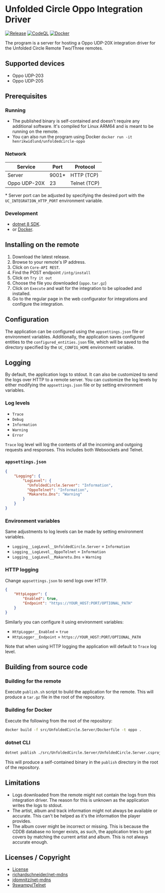# Unfolded Circle Oppo Integration Driver

[![Release](https://img.shields.io/github/actions/workflow/status/henrikwidlund/unfoldedcircle-oppo/github-release.yml?label=Release&logo=github)](https://github.com/henrikwidlund/unfoldedcircle-oppo/actions/workflows/github-release.yml)
[![CodeQL](https://img.shields.io/github/actions/workflow/status/henrikwidlund/unfoldedcircle-oppo/codeql-analysis.yml?branch=main&label=CodeQL&logo=github)](https://github.com/henrikwidlund/unfoldedcircle-oppo/actions/workflows/codeql-analysis.yml)
[![Docker](https://img.shields.io/github/actions/workflow/status/henrikwidlund/unfoldedcircle-oppo/docker.yml?label=Docker&logo=docker)](https://github.com/henrikwidlund/unfoldedcircle-oppo/actions/workflows/docker.yml)

The program is a server for hosting a Oppo UDP-20X integration driver for the Unfolded Circle Remote Two/Three remotes.

## Supported devices

- Oppo UDP-203
- Oppo UDP-205

## Prerequisites

### Running

- The published binary is self-contained and doesn't require any additional software. It's compiled for Linux ARM64 and is meant to be running on the remote.
- You can also run the program using Docker `docker run -it henrikwidlund/unfoldedcircle-oppo`

### Network

| Service      | Port  | Protocol     |
|--------------|-------|--------------|
| Server       | 9001* | HTTP (TCP)   |
| Oppo UDP-20X | 23    | Telnet (TCP) |

\* Server port can be adjusted by specifying the desired port with the `UC_INTEGRATION_HTTP_PORT` environment variable.

### Development

- [dotnet 8 SDK](https://dotnet.microsoft.com/download/dotnet/8.0).
- or [Docker](https://www.docker.com/get-started).

## Installing on the remote

1. Download the latest release.
2. Browse to your remote's IP address.
3. Click on `Core-API REST`. 
4. Find the POST endpoint `/intg/install`
5. Click on `Try it out`
6. Choose the file you downloaded (`oppo.tar.gz`)
7. Click on `Execute` and wait for the integration to be uploaded and installed. 
8. Go to the regular page in the web configurator for integrations and configure the integration.

## Configuration

The application can be configured using the `appsettings.json` file or environment variables.
Additionally, the application saves configured entities to the `configured_entities.json` file, which will be saved to the directory specified by the `UC_CONFIG_HOME` environment variable.

## Logging

By default, the application logs to stdout. It can also be customized to send the logs over HTTP to a remote server. 
You can customize the log levels by either modifying the `appsettings.json` file or by setting environment variables.

### Log levels
- `Trace`
- `Debug`
- `Information`
- `Warning`
- `Error`

`Trace` log level will log the contents of all the incoming and outgoing requests and responses. This includes both Websockets and Telnet. 

### `appsettings.json`

```json
{
    "Logging": {
        "LogLevel": {
          "UnfoldedCircle.Server": "Information",
          "OppoTelnet": "Information",
          "Makaretu.Dns": "Warning"
        }
    }
}
```

### Environment variables

Same adjustments to log levels can be made by setting environment variables.
- `Logging__LogLevel__UnfoldedCircle.Server` = `Information`
- `Logging__LogLevel__OppoTelnet` = `Information`
- `Logging__LogLevel__Makaretu.Dns` = `Warning`


### HTTP logging

Change `appsettings.json` to send logs over HTTP.

```json
{
    "HttpLogger": {
        "Enabled": true,
        "Endpoint": "https://YOUR_HOST:PORT/OPTIONAL_PATH"
    }
}
```

Similarly you can configure it using environment variables:
- `HttpLogger__Enabled` = `true`
- `HttpLogger__Endpoint` = `https://YOUR_HOST:PORT/OPTIONAL_PATH`

Note that when using HTTP logging the application will default to `Trace` log level.

## Building from source code

### Building for the remote

Execute `publish.sh` script to build the application for the remote. This will produce a `tar.gz` file in the root of the repository.

### Building for Docker

Execute the following from the root of the repository:

```sh
docker build -f src/UnfoldedCircle.Server/Dockerfile -t oppo .
```

### dotnet CLI

```sh
dotnet publish ./src/UnfoldedCircle.Server/UnfoldedCircle.Server.csproj -c Release --self-contained -o ./publish
```

This will produce a self-contained binary in the `publish` directory in the root of the repository.

## Limitations

- Logs downloaded from the remote might not contain the logs from this integration driver. The reason for this is unknown as the application writes the logs to stdout.
- The artist, album and track information might not always be available or accurate. This can't be helped as it's the information the player provides.
- The album cover might be incorrect or missing. This is because the CDDB database no longer exists, as such, the application tries to get covers by matching the current artist and album. This is not always accurate enough.

## Licenses / Copyright

- [License](LICENSE)
- [richardschneider/net-mdns](https://github.com/richardschneider/net-mdns/blob/master/LICENSE)
- [jdomnitz/net-mdns](https://github.com/jdomnitz/net-mdns/blob/master/LICENSE)
- [9swampy/Telnet](https://github.com/9swampy/Telnet/blob/develop/License.txt)
